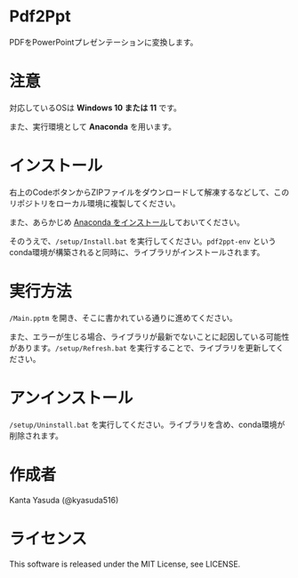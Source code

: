 # Pdf2Ppt
PDFをPowerPointプレゼンテーションに変換します。

# 注意
対応しているOSは **Windows 10 または 11** です。

また、実行環境として **Anaconda** を用います。

# インストール
右上のCodeボタンからZIPファイルをダウンロードして解凍するなどして、このリポジトリをローカル環境に複製してください。

また、あらかじめ [Anaconda をインストール](https://www.anaconda.com/products/distribution#:~:text=Anaconda%20Installers,Windows "Anaconda | Anaconda Distribution")しておいてください。

そのうえで、`/setup/Install.bat` を実行してください。`pdf2ppt-env` というconda環境が構築されると同時に、ライブラリがインストールされます。

# 実行方法
`/Main.pptm` を開き、そこに書かれている通りに進めてください。

また、エラーが生じる場合、ライブラリが最新でないことに起因している可能性があります。`/setup/Refresh.bat` を実行することで、ライブラリを更新してください。

# アンインストール
`/setup/Uninstall.bat` を実行してください。ライブラリを含め、conda環境が削除されます。

# 作成者
Kanta Yasuda (@kyasuda516)

# ライセンス
This software is released under the MIT License, see LICENSE.
